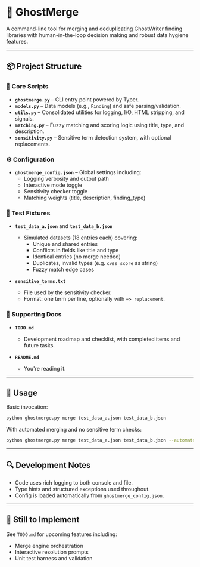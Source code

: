# 🧰 GhostMerge

A command-line tool for merging and deduplicating GhostWriter finding libraries with human-in-the-loop decision making and robust data hygiene features.

---

## 📦 Project Structure

### 🔧 Core Scripts

- **`ghostmerge.py`** – CLI entry point powered by Typer.
- **`models.py`** – Data models (e.g., `Finding`) and safe parsing/validation.
- **`utils.py`** – Consolidated utilities for logging, I/O, HTML stripping, and signals.
- **`matching.py`** – Fuzzy matching and scoring logic using title, type, and description.
- **`sensitivity.py`** – Sensitive term detection system, with optional replacements.

### ⚙️ Configuration

- **`ghostmerge_config.json`** – Global settings including:
  - Logging verbosity and output path
  - Interactive mode toggle
  - Sensitivity checker toggle
  - Matching weights (title, description, finding_type)

### 🧪 Test Fixtures

- **`test_data_a.json`** and **`test_data_b.json`**
  - Simulated datasets (18 entries each) covering:
    - Unique and shared entries
    - Conflicts in fields like title and type
    - Identical entries (no merge needed)
    - Duplicates, invalid types (e.g. `cvss_score` as string)
    - Fuzzy match edge cases

- **`sensitive_terms.txt`**
  - File used by the sensitivity checker.
  - Format: one term per line, optionally with `=> replacement`.

### 📝 Supporting Docs

- **`TODO.md`**
  - Development roadmap and checklist, with completed items and future tasks.

- **`README.md`**
  - You're reading it.

---

## 🚀 Usage

Basic invocation:
```bash
python ghostmerge.py merge test_data_a.json test_data_b.json
```

With automated merging and no sensitive term checks:
```bash
python ghostmerge.py merge test_data_a.json test_data_b.json --automated --no-sensitivities-check
```

---

## 🔍 Development Notes

- Code uses rich logging to both console and file.
- Type hints and structured exceptions used throughout.
- Config is loaded automatically from `ghostmerge_config.json`.

---

## 🧼 Still to Implement

See `TODO.md` for upcoming features including:
- Merge engine orchestration
- Interactive resolution prompts
- Unit test harness and validation
